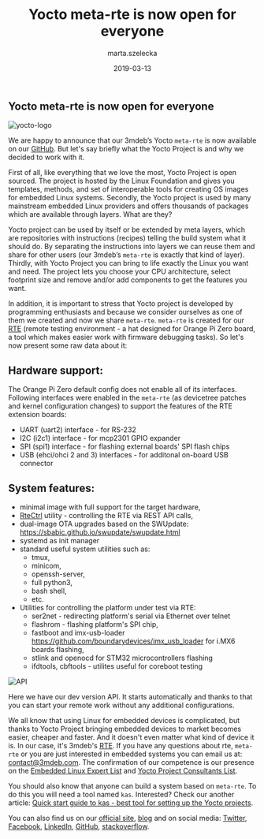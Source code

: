 ﻿---
title: Yocto meta-rte is now open for everyone
cover: /img/YoctoProject_Logo_RGB.jpg
author: marta.szelecka
layout: post
published: true
date: 2019-03-13
archives: "2019"

tags:
    - Yocto
    - meta-rte
    - linux
    - rte
categories:
    - OS Dev
---

## Yocto meta-rte is now open for everyone

![yocto-logo](/img/YoctoProject_Logo_RGB.jpg)

We are happy to announce that our 3mdeb’s Yocto `meta-rte` is now available on
our [GitHub](https://github.com/3mdeb/meta-rte). But let's say briefly what the
Yocto Project is and why we decided to work with it.

First of all, like everything that we love the most, Yocto Project is open
sourced. The project is hosted by the Linux Foundation and gives you templates,
methods, and set of interoperable tools for creating OS images for embedded
Linux systems. Secondly, the Yocto project is used by many mainstream embedded
Linux providers and offers thousands of packages which are available through
layers. What are they?

Yocto project can be used by itself or be extended by meta layers, which are
repositories with instructions (recipes) telling the build system what it should
do. By separating the instructions into layers we can reuse them and share for
other users (our 3mdeb’s `meta-rte` is exactly that kind of layer). Thirdly,
with Yocto Project you can bring to life exactly the Linux you want and need.
The project lets you choose your CPU architecture, select footprint size and
remove and/or add components to get the features you want.

In addition, it is important to stress that Yocto project is developed by
programming enthusiasts and because we consider ourselves as one of them we
created and now we share `meta-rte`. `meta-rte` is created for our
[RTE](https://shop.3mdeb.com/product/rte/) (remote testing environment - a hat
designed for Orange Pi Zero board, a tool which makes easier work with firmware
debugging tasks). So let's now present some raw data about it:

## Hardware support:

The Orange Pi Zero default config does not enable all of its interfaces.
Following interfaces were enabled in the `meta-rte`
(as devicetree patches and kernel configuration changes) to support the
features of the RTE extension boards:

* UART (uart2) interface - for RS-232
* I2C (i2c1) interface - for mcp2301 GPIO expander
* SPI (spi1) interface - for flashing external boards' SPI flash chips
* USB (ehci/ohci 2 and 3) interfaces - for additonal on-board USB connector

## System features:

* minimal image with full support for the target hardware,
* [RteCtrl](https://github.com/3mdeb/RteCtrl) utility - controlling the RTE via
  REST API calls,
* dual-image OTA upgrades based on the SWUpdate: https://sbabic.github.io/swupdate/swupdate.html
* systemd as init manager
* standard useful system utilities such as:
  * tmux,
  * minicom,
  * openssh-server,
  * full python3,
  * bash shell,
  * etc.
* Utilities for controlling the platform under test via RTE:
  * ser2net - redirecting platform's serial via Ethernet over telnet
  * flashrom - flashing platform's SPI chip,
  * fastboot and imx-usb-loader <https://github.com/boundarydevices/imx_usb_loader>
  for i.MX6 boards flashing,
  * stlink and openocd for STM32 microcontrollers flashing
  * ifdtools, cbftools - utilites useful for coreboot testing

![API](/img/REST-API.png)

Here we have our dev version API. It starts automatically and thanks to that you
can start your remote work without any additional configurations.

We all know that using Linux for embedded devices is complicated, but thanks to
Yocto Project bringing embedded devices to market becomes easier, cheaper and
faster. And it doesn't even matter what kind of device it is. In our case, it's
3mdeb's [RTE](https://shop.3mdeb.com/product/rte/). If you have any questions
about rte, `meta-rte` or you are just interested in embedded systems you can
email us at: contact@3mdeb.com. The confirmation of our competence is our
presence on the [Embedded Linux Expert List](https://elinux.org/Experts#The_List)
and [Yocto Project Consultants List](https://www.yoctoproject.org/community/consultants/).

You should also know that anyone can build a system based on `meta-rte`. To do
this you will need a tool named `kas`. Interested? Check our another article:
[Quick start guide to kas - best tool for setting up the Yocto projects](https://3mdeb.com/os-dev/get-started-kas-yocto/).

You can also find us on our [official site](https://3mdeb.com/), [blog](https://3mdeb.com/news-ideas/)
and on social media: [Twitter](https://twitter.com/3mdeb_com),
[Facebook](https://www.facebook.com/3mdeb), [LinkedIn](https://www.linkedin.com/company/3mdeb),
[GitHub](https://github.com/3mdeb),
[stackoverflow](https://stackoverflow.com/users/587395/piotr-kr%C3%B3l).
